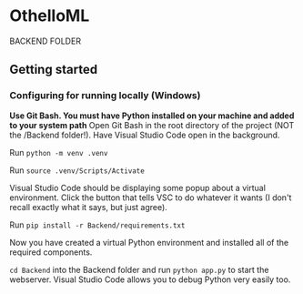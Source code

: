 # OthelloML

BACKEND FOLDER

## Getting started

### Configuring for running locally (Windows)

**Use Git Bash. You must have Python installed on your machine and added to your system path**
Open Git Bash in the root directory of the project (NOT the /Backend folder!). Have Visual Studio Code open in the background.

Run `python -m venv .venv`

Run `source .venv/Scripts/Activate`

Visual Studio Code should be displaying some popup about a virtual environment. Click the button that tells VSC to do whatever it wants (I don't recall exactly what it says, but just agree).

Run `pip install -r Backend/requirements.txt`

Now you have created a virtual Python environment and installed all of the required components.

`cd Backend` into the Backend folder and run `python app.py` to start the webserver. Visual Studio Code allows you to debug Python very easily too.
